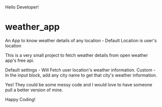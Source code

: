 Hello Developer!

# weather_app
An App to know weather details of any location - Default Location is user's location

This is a very small project to fetch weather details from open weather app's free api.

Default settings - Will Fetch user location's weather information.
Custom - In the input block, add any city name to get that city's weather information.

Yes! They could be some messy code and I would love to have someone pull a better version of mine.

Happy Coding!

